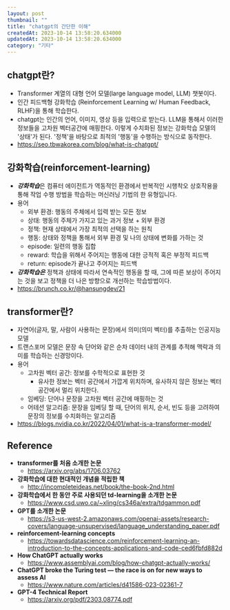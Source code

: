 ```yaml
---
layout: post
thumbnail: ""
title: "chatgpt의 간단한 이해"
createdAt: 2023-10-14 13:58:20.634000
updatedAt: 2023-10-14 13:58:20.634000
category: "기타"
---
```

## chatgpt란?

- Transformer 계열의 대형 언어 모델(large language model, LLM) 챗봇이다.
- 인간 피드백형 강화학습 (Reinforcement Learning w/ Human Feedback, RLHF)을 통해 학습한다.
- chatgpt는 인간의 언어, 이미지, 영상 등을 입력으로 받는다. LLM을 통해서 이러한 정보들을 고차원 벡터공간에 매핑한다. 이렇게 수치화된 정보는 강화학습 모델의 '상태'가 된다. '정책'을 바탕으로 최적의 '행동'을 수행하는 방식으로 동작한다.
- https://seo.tbwakorea.com/blog/what-is-chatgpt/

## **강화학습(reinforcement-learning)**

- ***강화학습***은 컴퓨터 에이전트가 역동적인 환경에서 반복적인 시행착오 상호작용을 통해 작업 수행 방법을 학습하는 머신러닝 기법의 한 유형입니다.
- 용어
    - 외부 환경: 행동의 주체에서 입력 받는 모든 정보
    - 상태: 행동의 주체가 가지고 있는 과거 정보 + 외부 환경
    - 정책: 현재 상태에서 가장 최적의 선택을 하는 원칙
    - 행동: 상태와 정책을 통해서 외부 환경 및 나의 상태에 변화를 가하는 것
    - episode: 일련의 행동 집합
    - reward: 학습을 위해서 주어지는 행동에 대한 긍적적 혹은 부정적 피드백
    - return: episode가 끝나고 주어지는 피드백
- ***강화학습은*** 정책과 상태에 따라서 연속적인 행동을 할 때, 그에 따른 보상이 주어지는 것을 보고 정책을 더 나은 방향으로 개선하는 학습방법이다.
- https://brunch.co.kr/@hansungdev/21

## **transformer란?**

- 자연어(글자, 말, 사람이 사용하는 문장)에서 의미(의미 벡터)를 추출하는 인공지능 모델
- 트랜스포머 모델은 문장 속 단어와 같은 순차 데이터 내의 관계를 추적해 맥락과 의미를 학습하는 신경망이다.
- 용어
    - 고차원 벡터 공간: 정보를 수학적으로 표현한 것
        - 유사한 정보는 벡터 공간에서 가깝게 위치하며, 유사하지 않은 정보는 벡터 공간에서 멀리 위치한다.
    - 임베딩: 단어나 문장을 고차원 벡터 공간에 매핑하는 것
    - 어테션 알고리즘: 문장을 임베딩 할 때, 단어의 위치, 순서, 빈도 등을 고려하여 문장의 정보를 수치화하는 알고리즘
- https://blogs.nvidia.co.kr/2022/04/01/what-is-a-transformer-model/

## Reference
- **transformer를 처음 소개한 논문**
    - https://arxiv.org/abs/1706.03762
- **강화학습에 대한 현대적인 개념을 적립한 책**
   - http://incompleteideas.net/book/the-book-2nd.html
- **강화학습에서 한 동안 주로 사용되던 td-learning을 소개한 논문**
   - https://www.csd.uwo.ca/~xling/cs346a/extra/tdgammon.pdf
- **GPT를 소개한 논문**
   - https://s3-us-west-2.amazonaws.com/openai-assets/research-covers/language-unsupervised/language_understanding_paper.pdf
- **reinforcement-learning concepts**
    - https://towardsdatascience.com/reinforcement-learning-an-introduction-to-the-concepts-applications-and-code-ced6fbfd882d
- **How ChatGPT actually works**
    - https://www.assemblyai.com/blog/how-chatgpt-actually-works/
- **ChatGPT broke the Turing test — the race is on for new ways to assess AI**
    - https://www.nature.com/articles/d41586-023-02361-7
- **GPT-4 Technical Report**
    - https://arxiv.org/pdf/2303.08774.pdf

